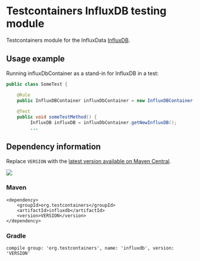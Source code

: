 # Testcontainers InfluxDB testing module

Testcontainers module for the InfluxData [InfluxDB](https://github.com/influxdata/influxdb).

## Usage example

Running influxDbContainer as a stand-in for InfluxDB in a test:

```java
public class SomeTest {

    @Rule
    public InfluxDBContainer influxDbContainer = new InfluxDBContainer();
    
    @Test
    public void someTestMethod() {
         InfluxDB influxDB = influxDbContainer.getNewInfluxDB();
         ...
```

## Dependency information

Replace `VERSION` with the [latest version available on Maven Central](https://search.maven.org/#search%7Cga%7C1%7Cg%3A%22org.testcontainers%22).

[![](https://api.bintray.com/packages/testcontainers/releases/testcontainers/images/download.svg)](https://bintray.com/testcontainers/releases/testcontainers/_latestVersion)


### Maven
```
<dependency>
    <groupId>org.testcontainers</groupId>
    <artifactId>influxdb</artifactId>
    <version>VERSION</version>
</dependency>
```

### Gradle

```
compile group: 'org.testcontainers', name: 'influxdb', version: 'VERSION'
```
